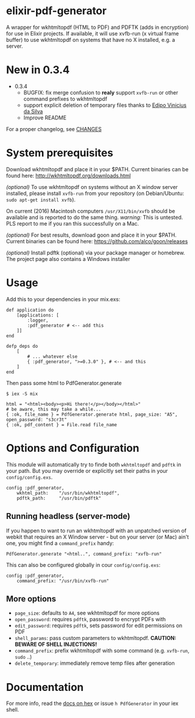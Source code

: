 # elixir-pdf-generator

A wrapper for wkhtmltopdf (HTML to PDF) and PDFTK (adds in encryption) for use in Elixir projects. If available, it will use xvfb-run (x virtual frame buffer) to use wkhtmltopdf on systems that have no X installed, e.g. a server.

# New in 0.3.4

  - 0.3.4
    - BUGFIX: fix merge confusion to **realy** support `xvfb-run` or other
      command prefixes to wkhtmltopdf
    - support explicit deletion of temporary files thanks to
      [Edipo Vinicius da Silva](https://github.com/edipox)
    - Improve README

For a proper changelog, see [CHANGES](CHANGES.md)

# System prerequisites

Download wkhtmltopdf and place it in your $PATH. Current binaries can be found
here: http://wkhtmltopdf.org/downloads.html

_(optional)_ To use wkhtmltopdf on systems without an X window server installed,
please install `xvfb-run` from your repository (on Debian/Ubuntu: `sudo apt-get
install xvfb`).

On current (2016) Macintosh computers `/usr/X11/bin/xvfb` should be available
and is reported to do the same thing. _warning:_ This is untested. PLS report to
me if you ran this successfully on a Mac.

_(optional)_ For best results, download goon and place it in your $PATH. Current
binaries can be found here: https://github.com/alco/goon/releases

_(optional)_ Install pdftk (optional) via your package manager or homebrew. The
project page also contains a Windows installer

# Usage

Add this to your dependencies in your mix.exs:

    def application do
        [applications: [
            :logger, 
            :pdf_generator # <-- add this
        ]]
    end
    
    defp deps do
        [
            # ... whatever else
            { :pdf_generator, ">=0.3.0" }, # <-- and this
        ]
    end

Then pass some html to PdfGenerator.generate

```
$ iex -S mix

html = "<html><body><p>Hi there!</p></body></html>"
# be aware, this may take a while...
{ :ok, file_name } = PdfGenerator.generate html, page_size: "A5", open_password: "s3cr3t" 
{ :ok, pdf_content } = File.read file_name 
```

# Options and Configuration

This module will automatically try to finde both `wkhtmltopdf` and `pdftk` in
your path. But you may override or explicitly set their paths in your
`config/config.exs`. 

```
config :pdf_generator,
    wkhtml_path:    "/usr/bin/wkhtmltopdf",
    pdftk_path:     "/usr/bin/pdftk"
```

## Running headless (server-mode)

If you happen to want to run an wkhtmltopdf with an unpatched version of webkit
that requires an X Window server - but on your server (or Mac) ain't one, you
might find a `command_prefix` handy:

```
PdfGenerator.generate "<html..", command_prefix: "xvfb-run" 
```

This can also be configured globally in cour `config/config.exs`:

```
config :pdf_generator,
    command_prefix: "/usr/bin/xvfb-run"
```

## More options
 
- `page_size`:        defaults to `A4`, see wkhtmltopdf for more options 
- `open_password`:    requires `pdftk`, password to encrypt PDFs with
- `edit_password`:    requires `pdftk`, sets password for edit permissions on PDF
- `shell_params`:     pass custom parameters to wkhtmltopdf. **CAUTION: BEWARE OF SHELL INJECTIONS!** 
- `command_prefix`:   prefix wkhtmltopdf with some command (e.g. `xvfb-run`, `sudo` ..)
- `delete_temporary`: immediately remove temp files after generation

# Documentation

For more info, read the [docs on hex](http://hexdocs.pm/pdf_generator) or issue
`h PdfGenerator` in your iex shell.
